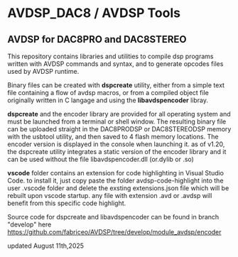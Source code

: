 # AVDSP_DAC8 / AVDSP Tools
## AVDSP for DAC8PRO and DAC8STEREO

This repository contains libraries and utilities to compile dsp programs written with AVDSP commands and syntax, and to generate opcodes files used by AVDSP runtime.

Binary files can be created with **dspcreate** utility, either from a simple text file containing a flow of avdsp macros, 
or from a compiled object file originally written in C langage and using the **libavdspencoder** libray.

**dspcreate** and the encoder library are provided for all operating system and must be launched from a terminal or shell window.
The resulting binary file can be uploaded straight in the DAC8PRODSP or DAC8STEREODSP memory with the usbtool utility, and then saved to 4 flash memory locations.
The encoder version is displayed in the console when launching it. as of v1.20, the dspcreate utility integrates a static version of the encoder library and it can be used without the file libavdspencoder.dll (or.dylib or .so)

**vscode** folder contains an extension for code highlighting in Visual Studio Code. to install it, just copy paste the folder avdsp-code-highlight into the user .vscode folder and delete the exsting extensions.json file which will be rebuilt upon vscode startup. any file with extension .avd or .avdsp will benefit from this specific code highlight.

Source code for dspcreate and libavdspencoder can be found in branch "develop" here  https://github.com/fabriceo/AVDSP/tree/develop/module_avdsp/encoder

updated August 11th,2025
